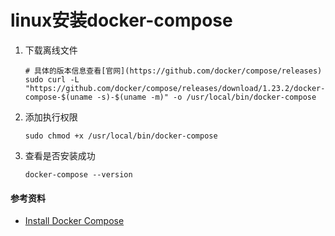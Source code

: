 # linux安装docker-compose

1. 下载离线文件

   ```shell
   # 具体的版本信息查看[官网](https://github.com/docker/compose/releases)
   sudo curl -L "https://github.com/docker/compose/releases/download/1.23.2/docker-compose-$(uname -s)-$(uname -m)" -o /usr/local/bin/docker-compose
   ```

2. 添加执行权限

   ```shell
   sudo chmod +x /usr/local/bin/docker-compose
   ```

3. 查看是否安装成功

   ```shell
   docker-compose --version
   ```






#### 参考资料

* [Install Docker Compose](https://docs.docker.com/compose/install/)